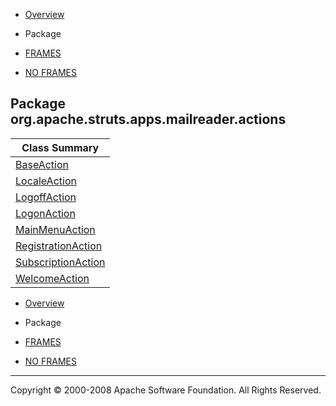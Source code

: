 -   [Overview](../../../../../../overview-summary.html.md)
-   Package

-   [FRAMES](../../../../../../index.html.md)
-   [NO FRAMES](package-summary.html.md)

Package org.apache.struts.apps.mailreader.actions
-------------------------------------------------

| Class Summary                                 |
|-----------------------------------------------|
| [BaseAction](BaseAction.html.md)                 |
| [LocaleAction](LocaleAction.html.md)             |
| [LogoffAction](LogoffAction.html.md)             |
| [LogonAction](LogonAction.html.md)               |
| [MainMenuAction](MainMenuAction.html.md)         |
| [RegistrationAction](RegistrationAction.html.md) |
| [SubscriptionAction](SubscriptionAction.html.md) |
| [WelcomeAction](WelcomeAction.html.md)           |

-   [Overview](../../../../../../overview-summary.html.md)
-   Package

-   [FRAMES](../../../../../../index.html.md)
-   [NO FRAMES](package-summary.html.md)

------------------------------------------------------------------------

Copyright © 2000-2008 Apache Software Foundation. All Rights Reserved.
